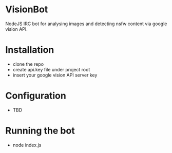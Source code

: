 # VisionBot
NodeJS IRC bot for analysing images and detecting nsfw content via google vision API.

# Installation
- clone the repo
- create api.key file under project root
- insert your google vision API server key

# Configuration
- TBD

# Running the bot
- node index.js
